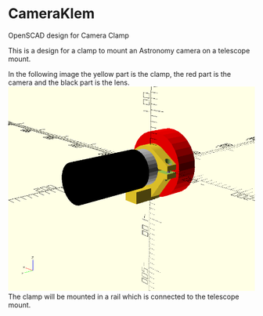 # CameraKlem
OpenSCAD design for Camera Clamp

This is a design for a clamp to mount an Astronomy camera on a telescope mount.

In the following image the yellow part is the clamp, the red part is the camera and the black part is the lens.
![Image](full.png "Use")
The clamp will be mounted in a rail which is connected to the telescope mount.